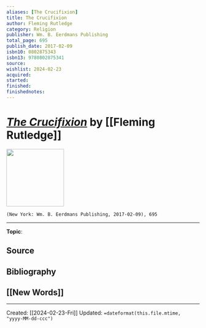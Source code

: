 ```yaml
---
aliases: [The Crucifixion]
title: The Crucifixion
author: Fleming Rutledge
category: Religion
publisher: Wm. B. Eerdmans Publishing
total_page: 695
publish_date: 2017-02-09
isbn10: 0802875343
isbn13: 9780802875341
source: 
wishlist: 2024-02-23
acquired: 
started: 
finished: 
finishednotes: 
---
```

# *[The Crucifixion]()* by [[Fleming Rutledge]]

<img src="http://books.google.com/books/content?id=zixbDwAAQBAJ&printsec=frontcover&img=1&zoom=1&edge=curl&source=gbs_api" width=150>

`(New York: Wm. B. Eerdmans Publishing, 2017-02-09), 695`



--- 
**Topic**: 

**Source**
- 

**Bibliography**
- 
 
**[[New Words]]**
- 

---
Created: [[2024-02-23-Fri]]
Updated: `=dateformat(this.file.mtime, "yyyy-MM-dd-ccc")`